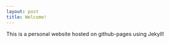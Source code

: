 ```yaml
---
layout: post
title: Welcome!
---
```


This is a personal website hosted on github-pages using Jekyll!
